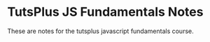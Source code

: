 
# TutsPlus JS Fundamentals Notes

These are notes for the tutsplus javascript fundamentals course. 